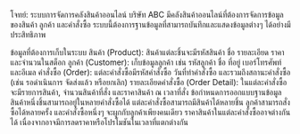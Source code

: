โจทย์: ระบบการจัดการคลังสินค้าออนไลน์
บริษัท ABC มีคลังสินค้าออนไลน์ที่ต้องการจัดการข้อมูลของสินค้า ลูกค้า และคำสั่งซื้อ ระบบนี้ต้องการฐานข้อมูลที่สามารถบันทึกและแสดงข้อมูลต่างๆ ได้อย่างมีประสิทธิภาพ

ข้อมูลที่ต้องการเก็บในระบบ
สินค้า (Product): สินค้าแต่ละชิ้นจะมีรหัสสินค้า ชื่อ รายละเอียด ราคา และจำนวนในสต็อก
ลูกค้า (Customer): เก็บข้อมูลลูกค้า เช่น รหัสลูกค้า ชื่อ ที่อยู่ เบอร์โทรศัพท์ และอีเมล
คำสั่งซื้อ (Order): แต่ละคำสั่งซื้อมีรหัสคำสั่งซื้อ วันที่ทำคำสั่งซื้อ และรวมถึงสถานะคำสั่งซื้อ (เช่น รอดำเนินการ จัดส่งแล้ว หรือยกเลิก)
รายละเอียดคำสั่งซื้อ (Order Detail): ในแต่ละคำสั่งซื้อจะมีรายการสินค้า, จำนวนสินค้าที่สั่ง และราคาสินค้า ณ เวลาที่สั่ง
ข้อกำหนดการออกแบบฐานข้อมูล
สินค้าหนึ่งชิ้นสามารถอยู่ในหลายคำสั่งซื้อได้ แต่ละคำสั่งซื้อสามารถมีสินค้าได้หลายชิ้น
ลูกค้าสามารถสั่งซื้อได้หลายครั้ง และคำสั่งซื้อหนึ่งๆ จะผูกกับลูกค้าเพียงคนเดียว
ราคาสินค้าในแต่ละคำสั่งซื้ออาจต่างกันได้ เนื่องจากอาจมีการลดราคาหรือโปรโมชันในเวลาที่แตกต่างกัน
